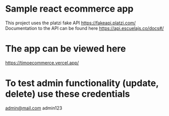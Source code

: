 # Sample react ecommerce app

This project uses the platzi fake API https://fakeapi.platzi.com/
Documentation to the API can be found here https://api.escuelajs.co/docs#/

# The app can be viewed here
https://timoecommerce.vercel.app/

# To test admin functionality (update, delete) use these credentials 
admin@mail.com
admin123
